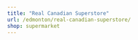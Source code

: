 ```yaml
---
title: "Real Canadian Superstore"
url: /edmonton/real-canadian-superstore/
shop: supermarket
---
```

